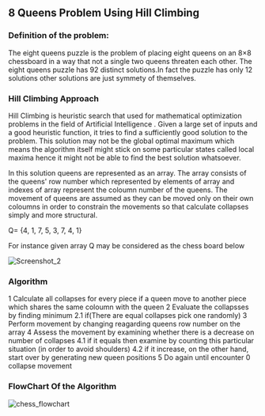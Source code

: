 ## 8 Queens Problem Using Hill Climbing
### Definition of the problem:
The eight queens puzzle is the problem of placing eight queens on an 8×8 chessboard in a way that not a single two queens threaten each other.
The eight queens puzzle has 92 distinct solutions.In fact the puzzle has only 12 solutions other solutions are just symmety of themselves.

### Hill Climbing Approach
Hill Climbing is heuristic search that used for mathematical optimization problems in the field of Artificial Intelligence .
Given a large set of inputs and a good heuristic function, it tries to find a sufficiently good solution to the problem.
This solution may not be the global optimal maximum which means the algorithm itself might stick on some particular states called local maxima hence it might not be able to find the best solution whatsoever.

In this solution queens are represented as an array. The array consists of the queens' row number which represented by elements of array 
and indexes of array represent the coloumn number of the queens.
The movement of queens are assumed as they can be moved only on their own coloumns in order to constrain the movements so that calculate collapses simply and more structural.

Q= {4, 1, 7, 5, 3, 7, 4, 1}

For instance given array Q may be considered as the chess board below

![Screenshot_2](https://user-images.githubusercontent.com/26219239/55834160-ea08bb80-5b21-11e9-82a7-cbd828327800.png)


### Algorithm  
1 Calculate all collapses for every piece if a queen  move to another piece which shares the same coloumn with the queen
2 Evaluate the collapsses by finding minimum 
	2.1 if(There are equal collapses pick one randomly)
3 Perform movement by changing reagarding queens row number on the array
4 Assess the movement by examining whether there is a decrease on number of collapses
	4.1 if it equals then examine by counting this particular situation (in order to avoid shoulders)
	4.2 if it increase, on the other hand, start over by generating new queen positions
5 Do again until encounter 0 collapse movement
	
### FlowChart Of the Algorithm
![chess_flowchart](https://user-images.githubusercontent.com/26219239/55834218-0efd2e80-5b22-11e9-8f66-a44ebdbf7bf5.png)
